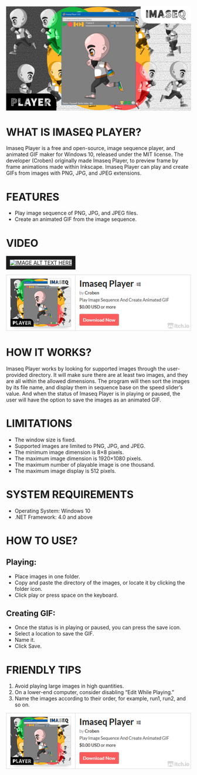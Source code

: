 ![Cover](images/imaseq-player-cover.png)

# WHAT IS IMASEQ PLAYER?

Imaseq Player is a free and open-source, image sequence player, and animated GIF maker for Windows 10, released under the MIT license. The developer (Croben) originally made Imaseq Player, to preview frame by frame animations made within Inkscape. Imaseq Player can play and create GIFs from images with PNG, JPG, and JPEG extensions.


# FEATURES

   - Play image sequence of PNG, JPG, and JPEG files.
   - Create an animated GIF from the image sequence.


# VIDEO

<a href="http://www.youtube.com/watch?feature=player_embedded&v=UIddIYoGnCE" target="_blank"><img src="http://img.youtube.com/vi/UIddIYoGnCE/0.jpg" 
alt="IMAGE ALT TEXT HERE" width="853" height="480" border="10" /></a>


[![DOWNLOAD](images/imaseq-player-download.png)](https://croben.itch.io/imaseq-player/purchase?popup=1)


# HOW IT WORKS?

Imaseq Player works by looking for supported images through the user-provided directory. It will make sure there are at least two images, and they are all within the allowed dimensions. The program will then sort the images by its file name, and display them in sequence base on the speed slider’s value. And when the status of Imaseq Player is in playing or paused, the user will have the option to save the images as an animated GIF.


# LIMITATIONS

   - The window size is fixed.
   - Supported images are limited to PNG, JPG, and JPEG.
   - The minimum image dimension is 8×8 pixels.
   - The maximum image dimension is 1920×1080 pixels.
   - The maximum number of playable image is one thousand.
   - The maximum image display is 512 pixels.


# SYSTEM REQUIREMENTS

- Operating System: Windows 10
- .NET Framework: 4.0 and above


# HOW TO USE?

## Playing:
   - Place images in one folder.
   - Copy and paste the directory of the images, or locate it by clicking the folder icon.
   - Click play or press space on the keyboard.

## Creating GIF:
   - Once the status is in playing or paused, you can press the save icon. 
   - Select a location to save the GIF.
   - Name it.
   - Click Save.


# FRIENDLY TIPS

1. Avoid playing large images in high quantities.
2. On a lower-end computer, consider disabling “Edit While Playing.”
3. Name the images according to their order, for example, run1, run2, and so on.

[![DOWNLOAD](images/imaseq-player-download.png)](https://croben.itch.io/imaseq-player/purchase?popup=1)
